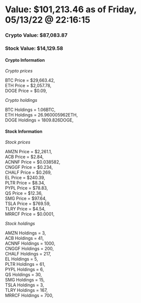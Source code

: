 # Value: $101,213.46 as of Friday, 05/13/22 @ 22:16:15 

### Crypto Value: $87,083.87

### Stock Value: $14,129.58

#### Crypto Information 
*Crypto prices* 

BTC Price = $29,663.42,  
ETH Price = $2,057.78,  
DOGE Price = $0.09,  


*Crypto holdings* 

BTC Holdings = 1.06BTC,  
ETH Holdings = 26.960005962ETH,  
DOGE Holdings = 1809.826DOGE,  


#### Stock Information 

*Stock prices* 

AMZN Price = $2,261.1,  
ACB Price = $2.84,  
ACNNF Price = $0.038582,  
CNGGF Price = $0.234,  
CHALF Price = $0.269,  
EL Price = $240.39,  
PLTR Price = $8.34,  
PYPL Price = $78.83,  
QS Price = $12.36,  
SMG Price = $97.64,  
TSLA Price = $769.59,  
TLRY Price = $4.54,  
MRRCF Price = $0.0001,  


*Stock holdings* 

AMZN Holdings = 3,  
ACB Holdings = 41,  
ACNNF Holdings = 1000,  
CNGGF Holdings = 200,  
CHALF Holdings = 217,  
EL Holdings = 5,  
PLTR Holdings = 61,  
PYPL Holdings = 6,  
QS Holdings = 30,  
SMG Holdings = 15,  
TSLA Holdings = 3,  
TLRY Holdings = 167,  
MRRCF Holdings = 700,  


